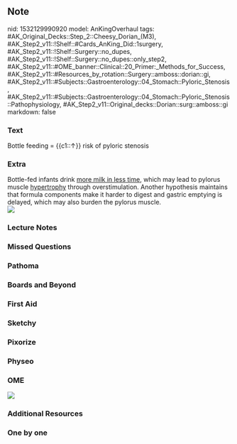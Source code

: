 ## Note
nid: 1532129990920
model: AnKingOverhaul
tags: #AK_Original_Decks::Step_2::Cheesy_Dorian_(M3), #AK_Step2_v11::!Shelf::#Cards_AnKing_Did::1surgery, #AK_Step2_v11::!Shelf::Surgery::no_dupes, #AK_Step2_v11::!Shelf::Surgery::no_dupes::only_step2, #AK_Step2_v11::#OME_banner::Clinical::20_Primer:_Methods_for_Success, #AK_Step2_v11::#Resources_by_rotation::Surgery::amboss::dorian::gi, #AK_Step2_v11::#Subjects::Gastroenterology::04_Stomach::Pyloric_Stenosis, #AK_Step2_v11::#Subjects::Gastroenterology::04_Stomach::Pyloric_Stenosis::Pathophysiology, #AK_Step2_v11::Original_decks::Dorian::surg::amboss::gi
markdown: false

### Text
Bottle feeding = {{c1::↑}} risk of pyloric stenosis

### Extra
<div>
  Bottle-fed infants drink <u>more milk in less time</u>, which may
  lead to pylorus muscle <u>hypertrophy</u> through
  overstimulation. Another hypothesis maintains that formula
  components make it harder to digest and gastric emptying is
  delayed, which may also burden the pylorus muscle.
</div><img src="paste-4719670842097665.jpg">

### Lecture Notes


### Missed Questions


### Pathoma


### Boards and Beyond


### First Aid


### Sketchy


### Pixorize


### Physeo


### OME
<div class="ome-widget">
  <a href="https://onlinemeded.org/spa/surgery?ref=anki"><img src=
  "_OME_AnkiFlashcards_Topic_5.png"></a>
</div>

### Additional Resources


### One by one

